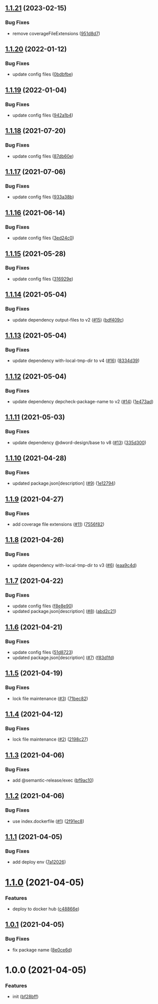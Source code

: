## [1.1.21](https://github.com/dword-design/base-config-docker/compare/v1.1.20...v1.1.21) (2023-02-15)


### Bug Fixes

* remove coverageFileExtensions ([951d8d7](https://github.com/dword-design/base-config-docker/commit/951d8d7547a5d4d7cbed706c7ed49746966a5a6a))

## [1.1.20](https://github.com/dword-design/base-config-docker/compare/v1.1.19...v1.1.20) (2022-01-12)


### Bug Fixes

* update config files ([0bdbfbe](https://github.com/dword-design/base-config-docker/commit/0bdbfbe828d0b97aba0786d0cc51913b9c604bbc))

## [1.1.19](https://github.com/dword-design/base-config-docker/compare/v1.1.18...v1.1.19) (2022-01-04)


### Bug Fixes

* update config files ([942a1b4](https://github.com/dword-design/base-config-docker/commit/942a1b41547a0ca80cb37b1af49c52020c5ad6b8))

## [1.1.18](https://github.com/dword-design/base-config-docker/compare/v1.1.17...v1.1.18) (2021-07-20)


### Bug Fixes

* update config files ([87db60e](https://github.com/dword-design/base-config-docker/commit/87db60e8dcaa82f39cb6afe8cf9b77355857e98b))

## [1.1.17](https://github.com/dword-design/base-config-docker/compare/v1.1.16...v1.1.17) (2021-07-06)


### Bug Fixes

* update config files ([933a38b](https://github.com/dword-design/base-config-docker/commit/933a38b26519aeade70d583a47844c907826ea33))

## [1.1.16](https://github.com/dword-design/base-config-docker/compare/v1.1.15...v1.1.16) (2021-06-14)


### Bug Fixes

* update config files ([3ed24c0](https://github.com/dword-design/base-config-docker/commit/3ed24c0a469c7afdf7ad2a6871274e8a7ac0990d))

## [1.1.15](https://github.com/dword-design/base-config-docker/compare/v1.1.14...v1.1.15) (2021-05-28)


### Bug Fixes

* update config files ([316929e](https://github.com/dword-design/base-config-docker/commit/316929e06020ed2be86ad8facdb151ca546e3bde))

## [1.1.14](https://github.com/dword-design/base-config-docker/compare/v1.1.13...v1.1.14) (2021-05-04)


### Bug Fixes

* update dependency output-files to v2 ([#15](https://github.com/dword-design/base-config-docker/issues/15)) ([bdf409c](https://github.com/dword-design/base-config-docker/commit/bdf409cb18af4865219944d35d1b47bb86e00a96))

## [1.1.13](https://github.com/dword-design/base-config-docker/compare/v1.1.12...v1.1.13) (2021-05-04)


### Bug Fixes

* update dependency with-local-tmp-dir to v4 ([#16](https://github.com/dword-design/base-config-docker/issues/16)) ([8334d39](https://github.com/dword-design/base-config-docker/commit/8334d39f4754f759630cb31d9e4de957d04d21ad))

## [1.1.12](https://github.com/dword-design/base-config-docker/compare/v1.1.11...v1.1.12) (2021-05-04)


### Bug Fixes

* update dependency depcheck-package-name to v2 ([#14](https://github.com/dword-design/base-config-docker/issues/14)) ([1e473ad](https://github.com/dword-design/base-config-docker/commit/1e473ad0fffee56bd7fadf139a156a39c6321b33))

## [1.1.11](https://github.com/dword-design/base-config-docker/compare/v1.1.10...v1.1.11) (2021-05-03)


### Bug Fixes

* update dependency @dword-design/base to v8 ([#13](https://github.com/dword-design/base-config-docker/issues/13)) ([335d300](https://github.com/dword-design/base-config-docker/commit/335d3001d0d9f54d63dad27fb12296ee5fceb8d0))

## [1.1.10](https://github.com/dword-design/base-config-docker/compare/v1.1.9...v1.1.10) (2021-04-28)


### Bug Fixes

* updated package.json[description] ([#9](https://github.com/dword-design/base-config-docker/issues/9)) ([1e12794](https://github.com/dword-design/base-config-docker/commit/1e127948f088812579728a758bba0e5604d1cdd8))

## [1.1.9](https://github.com/dword-design/base-config-docker/compare/v1.1.8...v1.1.9) (2021-04-27)


### Bug Fixes

* add coverage file extensions ([#11](https://github.com/dword-design/base-config-docker/issues/11)) ([7556f82](https://github.com/dword-design/base-config-docker/commit/7556f82bf7c1c56ffa1cb63a4febb3e32f928b04))

## [1.1.8](https://github.com/dword-design/base-config-docker/compare/v1.1.7...v1.1.8) (2021-04-26)


### Bug Fixes

* update dependency with-local-tmp-dir to v3 ([#6](https://github.com/dword-design/base-config-docker/issues/6)) ([eaa9c4d](https://github.com/dword-design/base-config-docker/commit/eaa9c4d7306faf0ee84d399d649cdc8bb6a6b998))

## [1.1.7](https://github.com/dword-design/base-config-docker/compare/v1.1.6...v1.1.7) (2021-04-22)


### Bug Fixes

* update config files ([f8e8e90](https://github.com/dword-design/base-config-docker/commit/f8e8e904a41126c57fb75f647a4f3cb1fe5df1d8))
* updated package.json[description] ([#8](https://github.com/dword-design/base-config-docker/issues/8)) ([abd2c21](https://github.com/dword-design/base-config-docker/commit/abd2c21031b693cc4ad88282609056dfe0eaa241))

## [1.1.6](https://github.com/dword-design/base-config-docker/compare/v1.1.5...v1.1.6) (2021-04-21)


### Bug Fixes

* update config files ([51d8723](https://github.com/dword-design/base-config-docker/commit/51d87233d25b0201093ad925de832af8070b7e51))
* updated package.json[description] ([#7](https://github.com/dword-design/base-config-docker/issues/7)) ([f83d1fd](https://github.com/dword-design/base-config-docker/commit/f83d1fd13684a13a8a9db3ec47028a190c507eb9))

## [1.1.5](https://github.com/dword-design/base-config-docker/compare/v1.1.4...v1.1.5) (2021-04-19)


### Bug Fixes

* lock file maintenance ([#3](https://github.com/dword-design/base-config-docker/issues/3)) ([71bec82](https://github.com/dword-design/base-config-docker/commit/71bec8270fd8c45f0b2c7201412e9f81321102f4))

## [1.1.4](https://github.com/dword-design/base-config-docker/compare/v1.1.3...v1.1.4) (2021-04-12)


### Bug Fixes

* lock file maintenance ([#2](https://github.com/dword-design/base-config-docker/issues/2)) ([2198c27](https://github.com/dword-design/base-config-docker/commit/2198c277722d5ae7050e4911e892a49e87c536ed))

## [1.1.3](https://github.com/dword-design/base-config-docker/compare/v1.1.2...v1.1.3) (2021-04-06)


### Bug Fixes

* add @semantic-release/exec ([bf9ac10](https://github.com/dword-design/base-config-docker/commit/bf9ac109b559e706d843c73448c3a8ef8e810d96))

## [1.1.2](https://github.com/dword-design/base-config-docker/compare/v1.1.1...v1.1.2) (2021-04-06)


### Bug Fixes

* use index.dockerfile ([#1](https://github.com/dword-design/base-config-docker/issues/1)) ([2f91ec8](https://github.com/dword-design/base-config-docker/commit/2f91ec8408f401a0d0fd3e5b5e78b1f7a450d0ec))

## [1.1.1](https://github.com/dword-design/base-config-docker/compare/v1.1.0...v1.1.1) (2021-04-05)


### Bug Fixes

* add deploy env ([7a12026](https://github.com/dword-design/base-config-docker/commit/7a1202661b70a429f91affefe466eee8cddca31a))

# [1.1.0](https://github.com/dword-design/base-config-docker/compare/v1.0.1...v1.1.0) (2021-04-05)


### Features

* deploy to docker hub ([c48866e](https://github.com/dword-design/base-config-docker/commit/c48866efb28f015ef5d7fc1aa927f3091f904f03))

## [1.0.1](https://github.com/dword-design/base-config-docker/compare/v1.0.0...v1.0.1) (2021-04-05)


### Bug Fixes

* fix package name ([8e0ce6d](https://github.com/dword-design/base-config-docker/commit/8e0ce6dec58d0caa87725b61bd2c67a9030fd468))

# 1.0.0 (2021-04-05)


### Features

* init ([bf28bff](https://github.com/dword-design/base-config-docker/commit/bf28bffaaec52d83ff72d43f598bc7c7ecce71ef))
